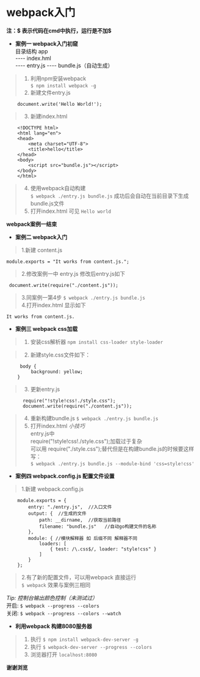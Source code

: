 # webpack入门
**注：$ 表示代码在cmd中执行，运行是不加$**   
  * **案例一  webpack入门初窥**  
  目录结构  app  
 ---- index.hml    
 ---- entry.js
 ---- bundle.js（自动生成）

>1.  利用npm安装webpack    
  		`$ npm install webpack -g`  
>2.  新建文件entry.js  
>
		document.write('Hello World!');		
  
>3.  新建index.html  
>		
		<!DOCTYPE html>
		<html lang="en">
		<head>
			<meta charset="UTF-8">
			<title>hello</title>
		</head>
		<body>
			<script src="bundle.js"></script>
		</body>
		</html>
>4.  使用webpack自动构建  
      `$ webpack ./entry.js bundle.js`
成功后会自动在当前目录下生成bundle.js文件
>5.  打开index.html 可见 `Hello world`

  **webpack案例一结束**

* **案例二 webpack入门**
>1.新建 content.js  
>
	module.exports = "It works from content.js.";

>2.修改案例一中 entry.js 修改后entry.js如下
>
	 document.write(require("./content.js"));

>3.同案例一第4步 
	`$ webpack ./entry.js bundle.js`  
>4.打开index.html 显示如下
>	
	It works from content.js.

* **案例三 webpack css加载**
>1. 安装css解析器   `npm install css-loader style-loader`
 
>2. 新建style.css文件如下：  
>
		 body {
	   		 background: yellow;
		}

>3. 更新entry.js
> 
		  require("!style!css!./style.css");
		  document.write(require("./content.js"));

>4. 重新构建bundle.js `$ webpack ./entry.js bundle.js`  
>5. 打开index.html
*小技巧*  
entry.js中    
require("!style!css!./style.css");加载过于复杂  
可以用 require("./style.css");替代但是在构建bundle.js的时候要这样写：    
`$ webpack ./entry.js bundle.js --module-bind 'css=style!css'`     

* **案例四 webpack.config.js 配置文件设置**   
>1.新建 webpack.config.js  
>
		module.exports = {
		    entry: "./entry.js",  //入口文件
		    output: {  //生成的文件
		        path: __dirname,  //获取当前路径
		        filename: "bundle.js"   //自动go构建文件的名称
		    },
		    module: { //模块解释器 如 后缀不同 解释器不同
		        loaders: [
		            { test: /\.css$/, loader: "style!css" }
		        ]
		    }
		};

>2.有了新的配置文件，可以用webpack 直接运行  
 `$ webpack`
效果与案例三相同	 


<i>Tip: 控制台输出颜色控制（未测试过）  </i>  
 开启:  `$ webpack --progress --colors`    
关闭: `$ webpack --progress --colors --watch`  

* **利用webpack 构建8080服务器**    
>1. 执行 `$ npm install webpack-dev-server -g`  
>2. 执行 `$ webpack-dev-server --progress --colors`  
>3. 浏览器打开 `localhost:8080`  


   
**谢谢浏览**
